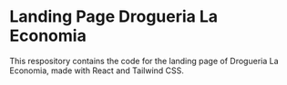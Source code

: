 # Landing Page Drogueria La Economia

This respository contains the code for the landing page of Drogueria La Economia, made with React and Tailwind CSS.

